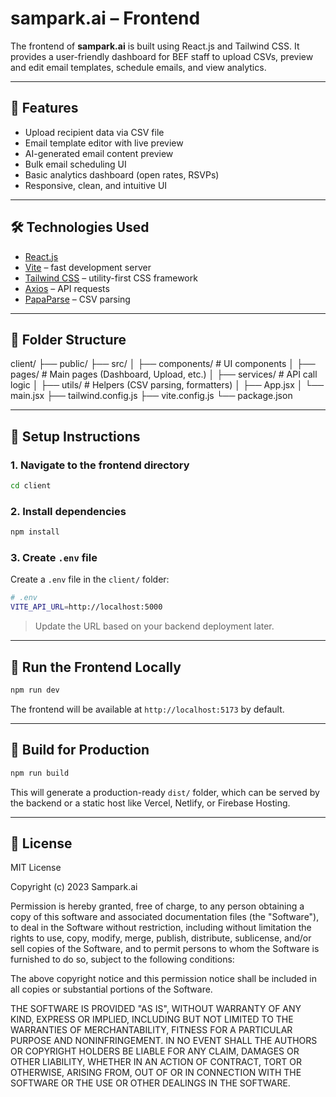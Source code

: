 # sampark.ai – Frontend

The frontend of **sampark.ai** is built using React.js and Tailwind CSS. It provides a user-friendly dashboard for BEF staff to upload CSVs, preview and edit email templates, schedule emails, and view analytics.

---

## 🚀 Features

- Upload recipient data via CSV file
- Email template editor with live preview
- AI-generated email content preview
- Bulk email scheduling UI
- Basic analytics dashboard (open rates, RSVPs)
- Responsive, clean, and intuitive UI

---

## 🛠️ Technologies Used

- [React.js](https://reactjs.org/)
- [Vite](https://vitejs.dev/) – fast development server
- [Tailwind CSS](https://tailwindcss.com/) – utility-first CSS framework
- [Axios](https://axios-http.com/) – API requests
- [PapaParse](https://www.papaparse.com/) – CSV parsing

---

## 📁 Folder Structure

client/
├── public/
├── src/
│ ├── components/ # UI components
│ ├── pages/ # Main pages (Dashboard, Upload, etc.)
│ ├── services/ # API call logic
│ ├── utils/ # Helpers (CSV parsing, formatters)
│ ├── App.jsx
│ └── main.jsx
├── tailwind.config.js
├── vite.config.js
└── package.json

---

## 🔧 Setup Instructions

### 1. Navigate to the frontend directory

```bash
cd client
```

### 2. Install dependencies

```bash
npm install
```

### 3. Create `.env` file

Create a `.env` file in the `client/` folder:

```bash
# .env
VITE_API_URL=http://localhost:5000

```

> Update the URL based on your backend deployment later.

---

## 🧪 Run the Frontend Locally

```bash
npm run dev
```

The frontend will be available at `http://localhost:5173` by default.

---

## 🧩 Build for Production

```bash
npm run build
```

This will generate a production-ready `dist/` folder, which can be served by the backend or a static host like Vercel, Netlify, or Firebase Hosting.

---

## 📄 License

MIT License

Copyright (c) 2023 Sampark.ai

Permission is hereby granted, free of charge, to any person obtaining a copy
of this software and associated documentation files (the "Software"), to deal
in the Software without restriction, including without limitation the rights
to use, copy, modify, merge, publish, distribute, sublicense, and/or sell
copies of the Software, and to permit persons to whom the Software is
furnished to do so, subject to the following conditions:

The above copyright notice and this permission notice shall be included in all
copies or substantial portions of the Software.

THE SOFTWARE IS PROVIDED "AS IS", WITHOUT WARRANTY OF ANY KIND, EXPRESS OR
IMPLIED, INCLUDING BUT NOT LIMITED TO THE WARRANTIES OF MERCHANTABILITY,
FITNESS FOR A PARTICULAR PURPOSE AND NONINFRINGEMENT. IN NO EVENT SHALL THE
AUTHORS OR COPYRIGHT HOLDERS BE LIABLE FOR ANY CLAIM, DAMAGES OR OTHER
LIABILITY, WHETHER IN AN ACTION OF CONTRACT, TORT OR OTHERWISE, ARISING FROM,
OUT OF OR IN CONNECTION WITH THE SOFTWARE OR THE USE OR OTHER DEALINGS IN THE
SOFTWARE.
